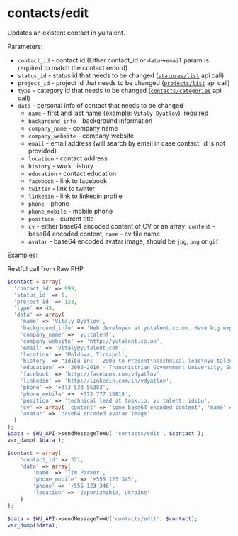 contacts/edit
===

Updates an existent contact in yu:talent.

Parameters:
 * `contact_id` - contact id (Either contact_id or `data`->`email` param is required to match the contact record)
 * `status_id` - status id that needs to be changed ([`statuses/list`](https://github.com/oneworldmarket/yutalent-api/blob/master/stuff/REST_API/Statuses/list.md) api call)
 * `project_id` - project id that needs to be changed ([`projects/list`](https://github.com/oneworldmarket/yutalent-api/blob/master/stuff/REST_API/Projects/list.md) api call)
 * `type` - category id that needs to be changed ([`contacts/categories`](https://github.com/oneworldmarket/yutalent-api/blob/master/stuff/REST_API/Contacts/categories.md) api call)
 * `data` - personal info of contact that needs to be changed
   * `name` - first and last name (example: `Vitaly Dyatlov`), required
   * `background_info` - background information
   * `company_name` - company name
   * `company_website` - company website
   * `email` - email address (will search by email in case contact_id is not provided)
   * `location` - contact address
   * `history` - work history
   * `education` - contact education
   * `facebook` - link to facebook
   * `twitter` - link to twitter
   * `linkedin` - link to linkedin profile
   * `phone` - phone
   * `phone_mobile` - mobile phone
   * `position` - current title
   * `cv` - either base64 encoded content of CV or an array: `content` - base64 encoded content, `name` - cv file name
   * `avatar` - base64 encoded avatar image, should be `jpg`, `png` or `gif`

Examples:

Restful call from Raw PHP:
```php
$contact = array(
  'contact_id' => 999,
  'status_id' => 1,
  'project_id' => 123,
  'type' => 45,
  'data' => array(
    'name' => 'Vitaly Dyatlov',
    'background_info' => 'Web developer at yutalent.co.uk. Have big experience in LAMP stack, and more than 7 years of PHP development',
    'company_name' => 'yu:talent',
    'company_website' => 'http://yutalent.co.uk',
    'email' => 'vitaly@yutalent.com',
    'location' => 'Moldova, Tiraspol',
    'history' => "idibu inc - 2009 to Present\nTechnical lead\nyu:talent - 2012 to Present\nTechnical lead\ntask.io - 2014 to Present\nTechnical lead",
    'education' => '2005-2010 - Transnistrian Government University, Software Engineering',
    'facebook' => 'http://facebook.com/vdyatlov',
    'linkedin' => 'http://linkedin.com/in/vdyatlov',
    'phone' => '+373 533 55383',
    'phone_mobile' => '+373 777 15818',
    'position' => 'technical lead at task.io, yu:talent, idibu',
    'cv' => array( 'content' => 'some base64 encoded content', 'name' => 'VitalyDyatlov.pdf'),
    'avatar' => 'base64 encoded avatar image'
  )
);
$data = $WU_API->sendMessageToWU( 'contacts/edit', $contact );
var_damp( $data );
```

```php
$contact = array(
	'contact_id' => 321,
	'data' => array(
		'name' => 'Tim Parker',
		'phone_mobile' => '+555 123 345',
		'phone' => '+555 123 346',
		'location' => 'Zaporizhzhia, Ukraine'
	)
);

$data = $WU_API->sendMessageToWU('contacts/edit', $contact);
var_dump($data);
```

